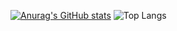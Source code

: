 [![Anurag's GitHub stats](https://github-readme-stats-jet-tau-38.vercel.app/api?username=Kopydy)](https://github.com/Kopydy/github-readme-stats)
![Top Langs](https://github-readme-stats-jet-tau-38.vercel.app/api/top-langs/?username=Kopydy&exclude_repo=github-readme-stats,Kopydy.github.io)
